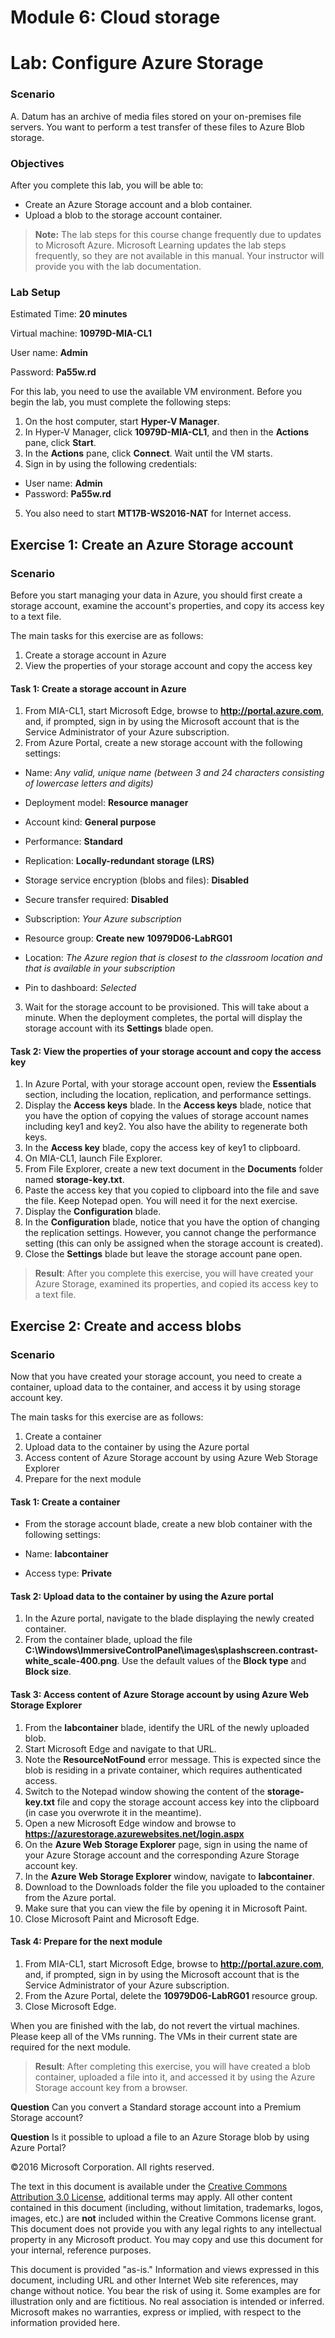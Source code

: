 ﻿# Module 6: Cloud storage
# Lab: Configure Azure Storage
  
### Scenario
  
A. Datum has an archive of media files stored on your on-premises file servers. You want to perform a test transfer of these files to Azure Blob storage.


### Objectives
  
After you complete this lab, you will be able to:

-   Create an Azure Storage account and a blob container.
-   Upload a blob to the storage account container.
> **Note:** The lab steps for this course change frequently due to updates to Microsoft Azure. Microsoft Learning updates the lab steps frequently, so they are not available in this manual. Your instructor will provide you with the lab documentation.

### Lab Setup
  
Estimated Time: **20 minutes**

Virtual machine: **10979D-MIA-CL1**

User name: **Admin**

Password: **Pa55w.rd**

For this lab, you need to use the available VM environment. Before you begin the lab, you must complete the following steps:

1.   On the host computer, start **Hyper-V Manager**.
2.   In Hyper-V Manager, click **10979D-MIA-CL1**, and then in the **Actions** pane, click **Start**.
3.   In the **Actions** pane, click **Connect**. Wait until the VM starts. 
4.   Sign in by using the following credentials: 

  -   User name: **Admin**
  -   Password: **Pa55w.rd**

5.   You also need to start **MT17B-WS2016-NAT** for Internet access.


## Exercise 1: Create an Azure Storage account
  
### Scenario
  
Before you start managing your data in Azure, you should first create a storage account, examine the account's properties, and copy its access key to a text file.

The main tasks for this exercise are as follows:

1.   Create a storage account in Azure
2.   View the properties of your storage account and copy the access key


#### Task 1: Create a storage account in Azure
  
1.   From MIA-CL1, start Microsoft Edge, browse to **http://portal.azure.com**, and, if prompted, sign in by using the Microsoft account that is the Service Administrator of your Azure subscription.
2.   From Azure Portal, create a new storage account with the following settings: 

  -   Name: _Any valid, unique name (between 3 and 24 characters consisting of lowercase letters and digits)_

  -   Deployment model: **Resource manager**

  -   Account kind: **General purpose**

  -   Performance: **Standard**

  -   Replication: **Locally-redundant storage (LRS)**

  -   Storage service encryption (blobs and files): **Disabled**

  -   Secure transfer required: **Disabled**

  -   Subscription: _Your Azure subscription_

  -   Resource group: **Create new** **10979D06-LabRG01**

  -   Location: _The Azure region that is closest to the classroom location and that is available in your subscription_

  -   Pin to dashboard: _Selected_

3.   Wait for the storage account to be provisioned. This will take about a minute. When the deployment completes, the portal will display the storage account with its **Settings** blade open.


#### Task 2: View the properties of your storage account and copy the access key
  
1.   In Azure Portal, with your storage account open, review the **Essentials** section, including the location, replication, and performance settings.
2.   Display the **Access keys** blade.  In the **Access keys** blade, notice that you have the option of copying the values of storage account names including key1 and key2. You also have the ability to regenerate both keys.
3.   In the **Access key** blade, copy the access key of key1 to clipboard.
4.   On MIA-CL1, launch File Explorer.
5.   From File Explorer, create a new text document in the **Documents** folder named **storage-key.txt**.
6.   Paste the access key that you copied to clipboard into the file and save the file. Keep Notepad open. You will need it for the next exercise.
7.   Display the **Configuration** blade.
8.   In the **Configuration** blade, notice that you have the option of changing the replication settings. However, you cannot change the performance setting (this can only be assigned when the storage account is created).
9.   Close the **Settings** blade but leave the storage account pane open.

> **Result**: After you complete this exercise, you will have created your Azure Storage, examined its properties, and copied its access key to a text file.


## Exercise 2: Create and access blobs
  
### Scenario
  
Now that you have created your storage account, you need to create a container, upload data to the container, and access it by using storage account key.

The main tasks for this exercise are as follows:

1.   Create a container
2.   Upload data to the container by using the Azure portal
3.   Access content of Azure Storage account by using Azure Web Storage Explorer
4.   Prepare for the next module


#### Task 1: Create a container
  
-   From the storage account blade, create a new blob container with the following settings:

  -   Name: **labcontainer**
  -   Access type: **Private**


#### Task 2: Upload data to the container by using the Azure portal
  
1.   In the Azure portal, navigate to the blade displaying the newly created container.
2.   From the container blade, upload the file **C:\\Windows\\ImmersiveControlPanel\\images\\splashscreen.contrast-white_scale-400.png**. Use the default values of the **Block type** and **Block size**.


#### Task 3: Access content of Azure Storage account by using Azure Web Storage Explorer
  
1.   From the **labcontainer** blade, identify the URL of the newly uploaded blob. 
2.   Start Microsoft Edge and navigate to that URL.
3.   Note the **ResourceNotFound** error message. This is expected since the blob is residing in a private container, which requires authenticated access. 
4.   Switch to the Notepad window showing the content of the **storage-key.txt** file and copy the storage account access key into the clipboard (in case you overwrote it in the meantime).
5.   Open a new Microsoft Edge window and browse to **https://azurestorage.azurewebsites.net/login.aspx**
6.   On the **Azure Web Storage Explorer** page, sign in using the name of your Azure Storage account and the corresponding Azure Storage account key. 
7.   In the **Azure Web Storage Explorer** window, navigate to  **labcontainer**.
8.   Download to the Downloads folder the file you uploaded to the container from the Azure portal.
9.   Make sure that you can view the file by opening it in Microsoft Paint. 
10.   Close Microsoft Paint and Microsoft Edge.

#### Task 4: Prepare for the next module
  
1.   From MIA-CL1, start Microsoft Edge, browse to **http://portal.azure.com**, and, if prompted, sign in by using the Microsoft account that is the Service Administrator of your Azure subscription.
2.   From the Azure Portal, delete the **10979D06-LabRG01** resource group.
3.   Close Microsoft Edge.

When you are finished with the lab, do not revert the virtual machines. Please keep all of the VMs running. The VMs in their current state are required for the next module.

> **Result**: After completing this exercise, you will have created a blob container, uploaded a file into it, and accessed it by using the Azure Storage account key from a browser.



**Question** 
Can you convert a Standard storage account into a Premium Storage account?

**Question** 
Is it possible to upload a file to an Azure Storage blob by using Azure Portal?


©2016 Microsoft Corporation. All rights reserved.

The text in this document is available under the [Creative Commons Attribution 3.0 License](https://creativecommons.org/licenses/by/3.0/legalcode "Creative Commons Attribution 3.0 License"), additional terms may apply.  All other content contained in this document (including, without limitation, trademarks, logos, images, etc.) are **not** included within the Creative Commons license grant.  This document does not provide you with any legal rights to any intellectual property in any Microsoft product. You may copy and use this document for your internal, reference purposes.

This document is provided "as-is." Information and views expressed in this document, including URL and other Internet Web site references, may change without notice. You bear the risk of using it. Some examples are for illustration only and are fictitious. No real association is intended or inferred. Microsoft makes no warranties, express or implied, with respect to the information provided here.

  

